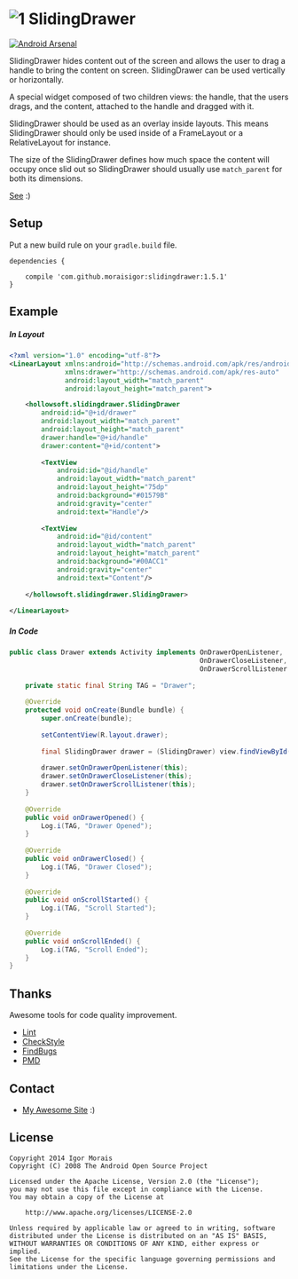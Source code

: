 ![1] SlidingDrawer
==================

[![Android Arsenal](https://img.shields.io/badge/Android%20Arsenal-SlidingDrawer-brightgreen.svg?style=flat)](https://android-arsenal.com/details/1/765)

SlidingDrawer hides content out of the screen and allows the user to drag a handle to bring the content on screen. SlidingDrawer can be used vertically or horizontally.

A special widget composed of two children views: the handle, that the users drags, and the content, attached to the handle and dragged with it.

SlidingDrawer should be used as an overlay inside layouts. This means SlidingDrawer should only be used inside of a FrameLayout or a RelativeLayout for instance.

The size of the SlidingDrawer defines how much space the content will occupy once slid out so SlidingDrawer should usually use `match_parent` for both its dimensions.

[See](http://developer.android.com/reference/android/widget/SlidingDrawer.html) :)


Setup
-----

Put a new build rule on your `gradle.build` file.

```
dependencies {
    
    compile 'com.github.moraisigor:slidingdrawer:1.5.1'
}
```


Example
-------

##### In Layout

```xml
<?xml version="1.0" encoding="utf-8"?>
<LinearLayout xmlns:android="http://schemas.android.com/apk/res/android"
              xmlns:drawer="http://schemas.android.com/apk/res-auto"
              android:layout_width="match_parent"
              android:layout_height="match_parent">

    <hollowsoft.slidingdrawer.SlidingDrawer
        android:id="@+id/drawer"
        android:layout_width="match_parent"
        android:layout_height="match_parent"
        drawer:handle="@+id/handle"
        drawer:content="@+id/content">
        
        <TextView
            android:id="@id/handle"
            android:layout_width="match_parent"
            android:layout_height="75dp"
            android:background="#01579B"
            android:gravity="center"
            android:text="Handle"/>
            
        <TextView
            android:id="@id/content"
            android:layout_width="match_parent"
            android:layout_height="match_parent"
            android:background="#00ACC1"
            android:gravity="center"
            android:text="Content"/>
    
    </hollowsoft.slidingdrawer.SlidingDrawer>
    
</LinearLayout>
```

##### In Code

```java
public class Drawer extends Activity implements OnDrawerOpenListener,
                                                OnDrawerCloseListener,
                                                OnDrawerScrollListener {
                                                
    private static final String TAG = "Drawer";
    
    @Override
    protected void onCreate(Bundle bundle) {
        super.onCreate(bundle);
        
        setContentView(R.layout.drawer);
        
        final SlidingDrawer drawer = (SlidingDrawer) view.findViewById(R.id.drawer);
        
        drawer.setOnDrawerOpenListener(this);
        drawer.setOnDrawerCloseListener(this);
        drawer.setOnDrawerScrollListener(this);
    }
    
    @Override
    public void onDrawerOpened() {
        Log.i(TAG, "Drawer Opened");
    }
    
    @Override
    public void onDrawerClosed() {
        Log.i(TAG, "Drawer Closed");
    }
    
    @Override
    public void onScrollStarted() {
        Log.i(TAG, "Scroll Started");
    }
    
    @Override
    public void onScrollEnded() {
        Log.i(TAG, "Scroll Ended");
    }
}
```


Thanks
------

Awesome tools for code quality improvement.

* [Lint](http://developer.android.com/tools/help/lint.html)
* [CheckStyle](http://checkstyle.sourceforge.net)
* [FindBugs](http://findbugs.sourceforge.net)
* [PMD](http://pmd.sourceforge.net)


Contact
-------

* [My Awesome Site](http://igormorais.com) :)


License
-------

```
Copyright 2014 Igor Morais
Copyright (C) 2008 The Android Open Source Project
    
Licensed under the Apache License, Version 2.0 (the "License");
you may not use this file except in compliance with the License.
You may obtain a copy of the License at

    http://www.apache.org/licenses/LICENSE-2.0
    
Unless required by applicable law or agreed to in writing, software
distributed under the License is distributed on an "AS IS" BASIS,
WITHOUT WARRANTIES OR CONDITIONS OF ANY KIND, either express or implied.
See the License for the specific language governing permissions and
limitations under the License.
```

[1]: https://raw.githubusercontent.com/MoraisIgor/SlidingDrawer/master/Asset/Icon.png
